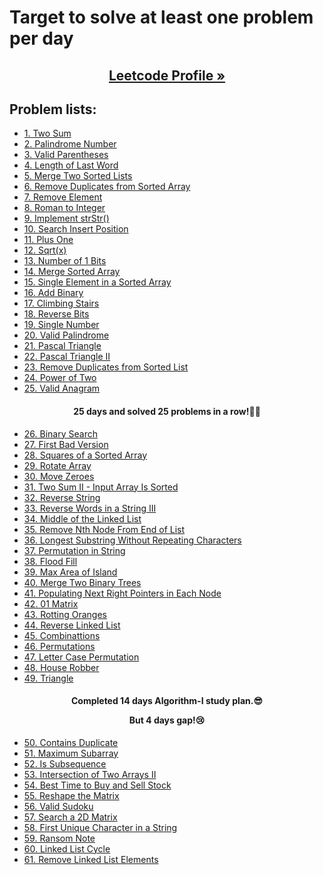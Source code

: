 # **Target to solve at least one problem per day**

<h2 align="center">
  <a href="https://leetcode.com/saiful70/"> 
    <b>Leetcode Profile &raquo;</b>
  </a>
</h2>

## Problem lists:

<!-- - []() -->

- [1. Two Sum](https://leetcode.com/problems/two-sum)
- [2. Palindrome Number](https://leetcode.com/problems/palindrome-number)
- [3. Valid Parentheses](https://leetcode.com/problems/valid-parentheses/)
- [4. Length of Last Word](https://leetcode.com/problems/length-of-last-word/submissions/)
- [5. Merge Two Sorted Lists](https://leetcode.com/problems/merge-two-sorted-lists/submissions/)
- [6. Remove Duplicates from Sorted Array](https://leetcode.com/problems/remove-duplicates-from-sorted-array/submissions/)
- [7. Remove Element](https://leetcode.com/problems/remove-element/)
- [8. Roman to Integer](https://leetcode.com/problems/roman-to-integer/)
- [9. Implement strStr()](https://leetcode.com/problems/implement-strstr/)
- [10. Search Insert Position](https://leetcode.com/problems/search-insert-position/)
- [11. Plus One](https://leetcode.com/problems/plus-one/)
- [12. Sqrt(x)](https://leetcode.com/problems/sqrtx/)
- [13. Number of 1 Bits](https://leetcode.com/problems/number-of-1-bits/)
- [14. Merge Sorted Array](https://leetcode.com/problems/merge-sorted-array/)
- [15. Single Element in a Sorted Array](https://leetcode.com/problems/single-element-in-a-sorted-array/)
- [16. Add Binary](https://leetcode.com/problems/add-binary/)
- [17. Climbing Stairs](https://leetcode.com/problems/climbing-stairs/)
- [18. Reverse Bits](https://leetcode.com/problems/reverse-bits/)
- [19. Single Number](https://leetcode.com/problems/single-number/)
- [20. Valid Palindrome](https://leetcode.com/problems/valid-palindrome/)
- [21. Pascal Triangle](https://leetcode.com/problems/pascals-triangle/)
- [22. Pascal Triangle II](https://leetcode.com/problems/pascals-triangle-ii/)
- [23. Remove Duplicates from Sorted List](https://leetcode.com/problems/remove-duplicates-from-sorted-list/)
- [24. Power of Two](https://leetcode.com/problems/power-of-two/)
- [25. Valid Anagram](https://leetcode.com/problems/valid-anagram/)

<h4 align="center">
    <b>25 days and solved 25 problems in a row!😬😄</b>
</h4>

- [26. Binary Search](https://leetcode.com/problems/binary-search/)
- [27. First Bad Version](https://leetcode.com/problems/first-bad-version/)
- [28. Squares of a Sorted Array](https://leetcode.com/problems/squares-of-a-sorted-array/)
- [29. Rotate Array](https://leetcode.com/problems/rotate-array/)
- [30. Move Zeroes](https://leetcode.com/problems/move-zeroes/)
- [31. Two Sum II - Input Array Is Sorted](https://leetcode.com/problems/two-sum-ii-input-array-is-sorted/)
- [32. Reverse String](https://leetcode.com/problems/reverse-string/)
- [33. Reverse Words in a String III](https://leetcode.com/reverse-words-in-a-string-iii/)
- [34. Middle of the Linked List](https://leetcode.com/middle-of-the-linked-list/)
- [35. Remove Nth Node From End of List](https://leetcode.com/remove-nth-node-from-end-of-list/)
- [36. Longest Substring Without Repeating Characters](https://leetcode.com/longest-substring-without-repeating-characters/)
- [37. Permutation in String](https://leetcode.com/permutation-in-string/)
- [38. Flood Fill](https://leetcode.com/flood-fill/)
- [39. Max Area of Island](https://leetcode.com/max-area-of-island/)
- [40. Merge Two Binary Trees](https://leetcode.com/merge-two-binary-trees/)
- [41. Populating Next Right Pointers in Each Node](https://leetcode.com/populating-next-right-pointers-in-each-node/)
- [42. 01 Matrix](https://leetcode.com/01-matrix/)
- [43. Rotting Oranges](https://leetcode.com/rotting-oranges/)
- [44. Reverse Linked List](https://leetcode.com/reverse-linked-list/)
- [45. Combinattions](https://leetcode.com/combinations/)
- [46. Permutations](https://leetcode.com/permutations/)
- [47. Letter Case Permutation](https://leetcode.com/letter-case-permutation/)
- [48. House Robber](https://leetcode.com/house-robber/)
- [49. Triangle](https://leetcode.com/triangle/)

<h4 align="center">
    <p>
      <b>Completed 14 days Algorithm-I study plan.😎 </b>
    </p>
    <b>But 4 days gap!😢</b>
</h4>

- [50. Contains Duplicate](https://leetcode.com/contains-duplicate/)
- [51. Maximum Subarray](https://leetcode.com/maximum-subarray/)
- [52. Is Subsequence](https://leetcode.com/is-subsequence/)
- [53. Intersection of Two Arrays II](https://leetcode.com/intersection-of-two-arrays-ii/)
- [54. Best Time to Buy and Sell Stock](https://leetcode.com/best-time-to-buy-and-sell-stock/)
- [55. Reshape the Matrix](https://leetcode.com/reshape-the-matrix/)
- [56. Valid Sudoku](https://leetcode.com/valid-sudoku/)
- [57. Search a 2D Matrix](https://leetcode.com/search-a-2d-matrix/)
- [58. First Unique Character in a String](https://leetcode.com/first-unique-character-in-a-string/)
- [59. Ransom Note](https://leetcode.com/ransom-note/)
- [60. Linked List Cycle](https://leetcode.com/linked-list-cycle/)
- [61. Remove Linked List Elements](https://leetcode.com/remove-linked-list-elements/)
